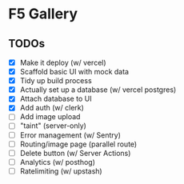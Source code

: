 # F5 Gallery

## TODOs
- [x] Make it deploy (w/ vercel)
- [x] Scaffold basic UI with mock data
- [x] Tidy up build process
- [x] Actually set up a database (w/ vercel postgres)
- [x] Attach database to UI
- [x] Add auth (w/ clerk)
- [ ] Add image upload
- [ ] "taint" (server-only)
- [ ] Error management (w/ Sentry)
- [ ] Routing/image page (parallel route)
- [ ] Delete button (w/ Server Actions)
- [ ] Analytics (w/ posthog)
- [ ] Ratelimiting (w/ upstash)
